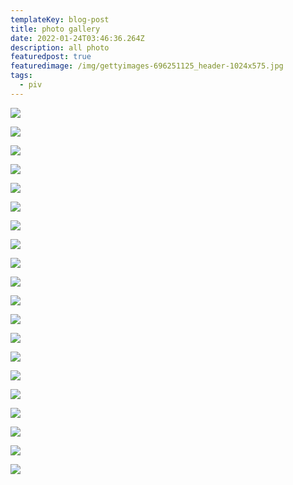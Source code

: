 ```yaml
---
templateKey: blog-post
title: photo gallery
date: 2022-01-24T03:46:36.264Z
description: all photo
featuredpost: true
featuredimage: /img/gettyimages-696251125_header-1024x575.jpg
tags:
  - piv
---
```

![](/img/aloe-vera-plant-1522874831.jpg)

![](/img/_cut_1598326701561.png)

![](/img/_cut_1598327864956.png)

![](/img/_cut_1598328716779.png)

![](/img/circulatory_system-removebg-preview.png)

![](/img/respiratory-removebg-preview.png)

![](/img/the-urinary-system-removebg-preview-1-.png)

![](/img/nervous_system-removebg-preview.png)

![](/img/new-adobe-photoshop-image.jpg)

![](/img/nervous-system.jpg)

![](/img/circulatory_system.jpg)

![](/img/the-urinary-system.jpg)

![](/img/respiratory.jpg)

![](/img/1135057226-h-1-.jpg)

![](/img/80480272.jpg)

![](/img/red-blood-cells.jpg)

![](/img/human-shoulder-muscles-777x777.jpg)

![](/img/typical-uterus-1537472938.jpg)

<style>

::-webkit-scrollbar{

width: 10px;

}

::-webkit-scrollbar-track{

border-radius: 5px;

box-shadow: inset 0 0 10px rgba(0,0,0,0.25 green, blue, alpha);

}

::-webkit-scrollbar-thumb {

border-radius: 5px;

background-color: #009578;

}

::-webkit-scrollbar-thumb :hover{

background-color: #6dcdb1;

}

</style>

<!--EndFragment-->

![](/img/aloe-vera-white-pot_sunwand24-ss_edit.jpg)

![](/img/untitled.png)
